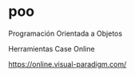 # poo
Programación Orientada a Objetos

Herramientas Case Online

https://online.visual-paradigm.com/
